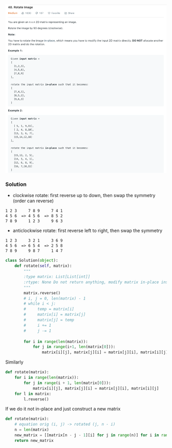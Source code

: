 ![](../images/48.png)
### Solution
* clockwise rotate:
first reverse up to down, then swap the symmetry (order can reverse)
```
1 2 3     7 8 9     7 4 1
4 5 6  => 4 5 6  => 8 5 2
7 8 9     1 2 3     9 6 3
```
* anticlockwise rotate:
first reverse left to right, then swap the symmetry
```
1 2 3     3 2 1     3 6 9
4 5 6  => 6 5 4  => 2 5 8
7 8 9     9 8 7     1 4 7
```
```python
class Solution(object):
    def rotate(self, matrix):
        """
        :type matrix: List[List[int]]
        :rtype: None Do not return anything, modify matrix in-place instead.
        """
        matrix.reverse()
        # i, j = 0, len(matrix) - 1
        # while i < j:
        #     temp = matrix[i]
        #     matrix[i] = matrix[j]
        #     matrix[j] = temp
        #     i += 1
        #     j -= 1

        for i in range(len(matrix)):
            for j in range(i+1, len(matrix[0])):
                matrix[i][j], matrix[j][i] = matrix[j][i], matrix[i][j]
```
Similarly
```python
def rotate(matrix):
    for i in range(len(matrix)):
        for j in range(i + 1, len(matrix[0])):
            matrix[i][j], matrix[j][i] = matrix[j][i], matrix[i][j]
    for l in matrix:
        l.reverse()
```
If we do it not in-place and just construct a new matrix
```python
def rotate(matrix):
    # equation orig (i, j) -> rotated (j, n - i)
    n = len(matrix)
    new_matrix = [[matrix[n - j - 1][i] for j in range(n)] for i in range(n)]
    return new_matrix

```